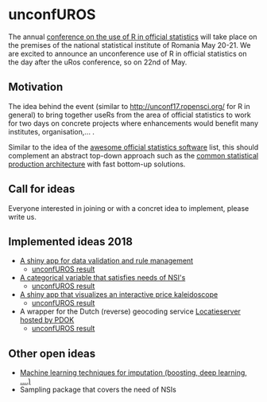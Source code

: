 # unconfUROS
The annual [conference on the use of R in official statistics](http://urosconf.org) will take place on the premises of the national statistical institute of Romania May 20-21. We are excited to announce an unconference use of R in official statistics on the day after the uRos conference, so on 22nd of May.

## Motivation
The idea behind the event (similar to http://unconf17.ropensci.org/ for R in general) to bring together useRs from the area of official statistics to work for two days on concrete projects where enhancements would benefit many institutes, organisation,... .

Similar to the idea of the [awesome official statistics software](http://www.awesomeofficialstatistics.org) list, this should complement an abstract top-down approach such as the [common statistical production architecture](https://statswiki.unece.org/display/CSPA/CSPA+v1.5) with fast bottom-up solutions.

## Call for ideas
Everyone interested in joining or with a concret idea to implement, please write us.

## Implemented ideas 2018

- [A shiny app for data validation and rule management](https://github.com/uRosConf/unconfUROS2018/tree/master/doc/data_validation.md)
   - [unconfUROS result](https://github.com/uRos2018/validaty)
 - [A categorical variable that satisfies needs of NSI's](https://github.com/uRosConf/unconfUROS2018/tree/master/doc/categorical.md)
   - [unconfUROS result](https://github.com/uRos2018/categorical)
 - [A shiny app that visualizes an interactive price kaleidoscope](https://github.com/uRosConf/unconfUROS2018/tree/master/doc/price_kaleidoscope.md)
   - [unconfUROS result](https://github.com/uRos2018/voronoiTreemap)
 - A wrapper for the Dutch (reverse) geocoding service [Locatieserver hosted by PDOK](https://github.com/uRosConf/unconfUROS2018/tree/master/doc/locatieserver.md)
   - [unconfUROS result](https://github.com/uRos2018/nlgeocoder)

## Other open ideas

 - [Machine learning techniques for imputation (boosting, deep learning, ....)](https://github.com/uRosConf/unconfUROS2018/tree/master/doc/MLimputation.md)
 - Sampling package that covers the need of NSIs
 
 
